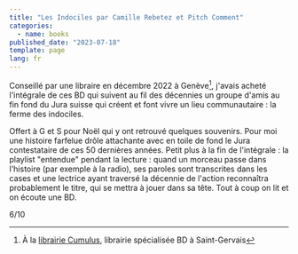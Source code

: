 ```yaml
---
title: "Les Indociles par Camille Rebetez et Pitch Comment"
categories:
  - name: books
published_date: "2023-07-18"
template: page
lang: fr
---
```


Conseillé par une libraire en décembre 2022 à Genève[^1], j'avais acheté l'intégrale de ces BD qui suivent au fil des décennies un groupe d'amis au fin fond du Jura suisse qui créent et font vivre un lieu communautaire : la ferme des indociles.

Offert à G et S pour Noël qui y ont retrouvé quelques souvenirs. Pour moi une histoire farfelue drôle attachante avec en toile de fond le Jura contestataire de ces 50 dernières années. Petit plus à la fin de l'intégrale : la playlist "entendue" pendant la lecture : quand un morceau passe dans l'histoire (par exemple à la radio), ses paroles sont transcrites dans les cases et une lectrice ayant traversé la décennie de l'action reconnaîtra probablement le titre, qui se mettra à jouer dans sa tête. Tout à coup on lit et on écoute une BD.

6/10

[^1]: À la [librairie Cumulus](https://goo.gl/maps/37HuwgWGwVayi8HQ8), librairie spécialisée BD à Saint-Gervais
